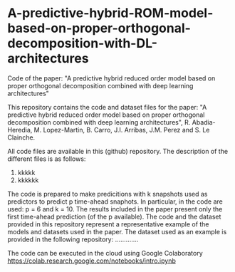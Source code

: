 # A-predictive-hybrid-ROM-model-based-on-proper-orthogonal-decomposition-with-DL-architectures
Code of the paper: "A predictive hybrid reduced order model based on proper orthogonal decomposition combined with deep learning architectures"

This repository contains the code and dataset files for the paper: "A predictive hybrid reduced order model based on proper orthogonal decomposition combined with deep learning architectures", R. Abadia-Heredia, M. Lopez-Martin, B. Carro, J.I. Arribas, J.M. Perez and S. Le Clainche.

All code files are available in this (github) repository. The description of the different files is as follows:

1. kkkkk
2. kkkkkk

The code is prepared to make predicitions with k snapshots used as predictors to predict p time-ahead snaphots. In particular, in the code are used: p = 6 and k = 10. The results included in the paper present only the first time-ahead prediction (of the p available). The code and the dataset provided in this repository represent a representative example of the models and datasets used in the paper. The dataset used as an example is provided in the following repository: .............

The code can be executed in the cloud using Google Colaboratory https://colab.research.google.com/notebooks/intro.ipynb
